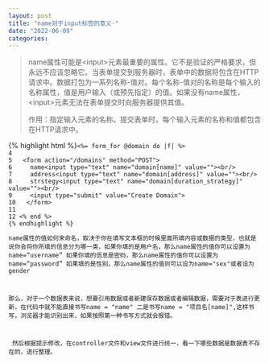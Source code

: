 ```yaml
---
layout: post
title: "name对于input标签的意义·"
date: "2022-06-09"
categories: 
---
```

<blockquote> 
<p>name属性可能是&lt;input&gt;元素最重要的属性。它不是验证的严格要求，但永远不应该忽略它。当表单提交到服务器时，表单中的数据将包含在HTTP请求中。数据打包为一系列名称-值对。每个名称-值对的名称是每个输入的名称属性，值是用户输入（或预先指定）的值。如果没有name属性，&lt;input&gt;元素无法在表单提交时向服务器提供其值。</p> 
<p>作用：指定输入元素的名称。提交表单时，每个输入元素的名称和值都包含在HTTP请求中。</p> 
</blockquote> 
{% highlight html %}<code class="language-html">&lt;%= form_for @domain do |f| %&gt;
4 
5   &lt;form action="/domains" method="POST"&gt;
6     name&lt;input type="text" name="domain[name]" value=""&gt;&lt;br/&gt;
7     address&lt;input type="text" name="domain[address]" value=""&gt;&lt;br/&gt;
8     strstegy&lt;input type="text" name="domain[duration_strategy]" value=""&gt;&lt;br/&gt;
9     &lt;input type="submit" value="Create Domain"&gt;
10   &lt;/form&gt;
11   
12 &lt;% end %&gt;
{% endhighlight %} 
<p>name属性的值如何来命名，取决于你在填写文本框的时候里面所填内容或数据的类型，也就是说你会将你所填的信息分为哪一类，如果你填的是用户名，那么name属性的值你可以设置为name=“username” 如果你填的信息是密码，那么name属性的值你可以设置为name=“password” 如果填的是性别，那么name属性的值则可以设为name="sex"或者设为gender<img alt="" src="https://img-blog.csdnimg.cn/f3dfecfeab64473fb87d9730f9fecc16.png?x-oss-process=image/watermark,type_d3F5LXplbmhlaQ,shadow_50,text_Q1NETiBA6K645aKo44Gu5bCP6J206J22,size_20,color_FFFFFF,t_70,g_se,x_16"></p> 
<p>那么，对于一个数据表来说，想要引用数据或者新建保存数据或者编辑数据，需要对于表进行更新，在代码中就不能直接书写name = "name" 二是书写name = "项目名[name]",这样书写，浏览器才能识别出来，如果按照第一种书写方式就会报错。<img alt="" src="https://img-blog.csdnimg.cn/850c6e130bed465db2cfd1d623be503a.png?x-oss-process=image/watermark,type_d3F5LXplbmhlaQ,shadow_50,text_Q1NETiBA6K645aKo44Gu5bCP6J206J22,size_20,color_FFFFFF,t_70,g_se,x_16"></p> 
<p> 然后根据提示修改，在controller文件和view文件进行统一，看一下哪些数据是数据表不存在的，进行整理。</p> 
<p></p>
